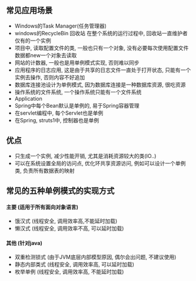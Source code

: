 ## 常见应用场景

- Windows的Task Manager(任务管理器)
- windows的RecycleBin 回收站 在整个系统的运行过程中, 回收站一直维护者仅有的一个实例
- 项目中, 读取配置文件的类, 一般也只有一个对象, 没有必要每次使用配置文件数据都new一个对象去读取
- 网站的计数器, 一般也是用单例模式实现, 否则难以同步
- 应用程序的日志应用, 这是由于共享的日志文件一直处于打开状态, 只能有一个实例去操作, 否则内容不好追加
- 数据库连接池设计为单例模式, 因为数据库连接是一种数据库资源, 很吃资源
- 操作系统的文件系统, 一个操作系统只能有一个文件系统
- Application
- Spring中每个Bean默认是单例的, 易于Spring容器管理
- 在servlet编程中, 每个Servlet也是单例
- 在Spring, struts1中, 控制器也是单例


## 优点
- 只生成一个实例, 减少性能开销, 尤其是消耗资源较大的类(IO..)
- 可以在系统设置全局的访问点, 优化环共享资源访问, 例如可以设计一个单例类, 负责所有数据表的映射

## 常见的五种单例模式的实现方式
#### 主要 (适用于所有面向对象语言)
- 饿汉式 (线程安全, 调用效率高,不能延时加载)
- 懒汉式 (线程安全, 调用效率不高, 可以延时加载)
#### 其他 (针对java)
- 双重检测锁式 (由于JVM底层内部模型原因, 偶尔会出问题, 不建议使用)
- 静态内部类式 (线程安全, 调用效率高, 可以延时加载)
- 枚举单例 (线程安全, 调用效率高, 不能延时加载)
